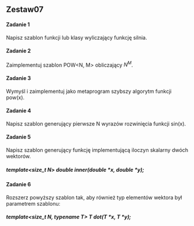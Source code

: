 ## Zestaw07
#### Zadanie 1
Napisz szablon funkcji lub klasy wyliczający funkcję silnia.

#### Zadanie 2
Zaimplementuj szablon POW<N, M> obliczający $N^M$.

#### Zadanie 3
Wymyśl i zaimplementuj jako metaprogram szybszy algorytm funkcji pow(x).

#### Zadanie 4
Napisz szablon generujący pierwsze N wyrazów rozwinięcia funkcji sin(x).

#### Zadanie 5
Napisz szablon generujący funkcję implementującą iloczyn skalarny dwóch wektorów.
##### template<size_t N> double inner(double *x, double *y);

#### Zadanie 6
Rozszerz powyższy szablon tak, aby również typ elementów wektora był parametrem szablonu:
##### template<size_t N, typename T> T dot(T *x, T *y);

